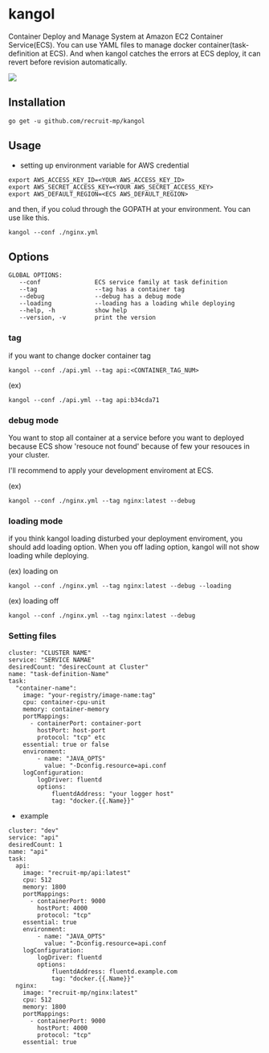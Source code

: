 # kangol

Container Deploy and Manage System at Amazon EC2 Container Service(ECS).
You can use YAML files to manage docker container(task-definition at ECS).
And when kangol catches the errors at ECS deploy, it can revert before revision automatically.


![](https://cloud.githubusercontent.com/assets/2541396/10562719/ee2773fc-75a4-11e5-8b46-9273ff110db2.gif)

## Installation

```
go get -u github.com/recruit-mp/kangol
```

## Usage

* setting up environment variable for AWS credential

```
export AWS_ACCESS_KEY_ID=<YOUR AWS_ACCESS_KEY_ID>
export AWS_SECRET_ACCESS_KEY=<YOUR AWS_SECRET_ACCESS_KEY>
export AWS_DEFAULT_REGION=<ECS AWS_DEFAULT_REGION>
```

and then, if you colud through the GOPATH at your environment.
You can use like this.

```
kangol --conf ./nginx.yml
```

## Options


```
GLOBAL OPTIONS:
   --conf               ECS service family at task definition
   --tag                --tag has a container tag
   --debug              --debug has a debug mode
   --loading            --loading has a loading while deploying
   --help, -h           show help
   --version, -v        print the version
```

### tag

if you want to change docker container tag

```
kangol --conf ./api.yml --tag api:<CONTAINER_TAG_NUM>
```

(ex)

```
kangol --conf ./api.yml --tag api:b34cda71
```

### debug mode

You want to stop all container at a service before you want to deployed because ECS show 'resouce not found' because of few your resouces in your cluster.

I'll recommend to apply your development enviroment at ECS.

(ex)

```
kangol --conf ./nginx.yml --tag nginx:latest --debug
```

### loading mode

if you think kangol loading disturbed your deployment enviroment, you should add loading option.
When you off lading option, kangol will not show loading while deploying.

(ex) loading on

```
kangol --conf ./nginx.yml --tag nginx:latest --debug --loading
```

(ex) loading off

```
kangol --conf ./nginx.yml --tag nginx:latest --debug
```

### Setting files

```
cluster: "CLUSTER NAME"
service: "SERVICE NAMAE"
desiredCount: "desirecCount at Cluster"
name: "task-definition-Name"
task:
  "container-name":
    image: "your-registry/image-name:tag"
    cpu: container-cpu-unit
    memory: container-memory
    portMappings:
      - containerPort: container-port
        hostPort: host-port
        protocol: "tcp" etc
    essential: true or false
    environment:
        - name: "JAVA_OPTS"
          value: "-Dconfig.resource=api.conf
    logConfiguration:
        logDriver: fluentd
        options:
            fluentdAddress: "your logger host"
            tag: "docker.{{.Name}}"
```

* example

```
cluster: "dev"
service: "api"
desiredCount: 1
name: "api"
task:
  api:
    image: "recruit-mp/api:latest"
    cpu: 512
    memory: 1800
    portMappings:
      - containerPort: 9000
        hostPort: 4000
        protocol: "tcp"
    essential: true
    environment:
        - name: "JAVA_OPTS"
          value: "-Dconfig.resource=api.conf
    logConfiguration:
        logDriver: fluentd
        options:
            fluentdAddress: fluentd.example.com
            tag: "docker.{{.Name}}"
  nginx:
    image: "recruit-mp/nginx:latest"
    cpu: 512
    memory: 1800
    portMappings:
      - containerPort: 9000
        hostPort: 4000
        protocol: "tcp"
    essential: true
```
